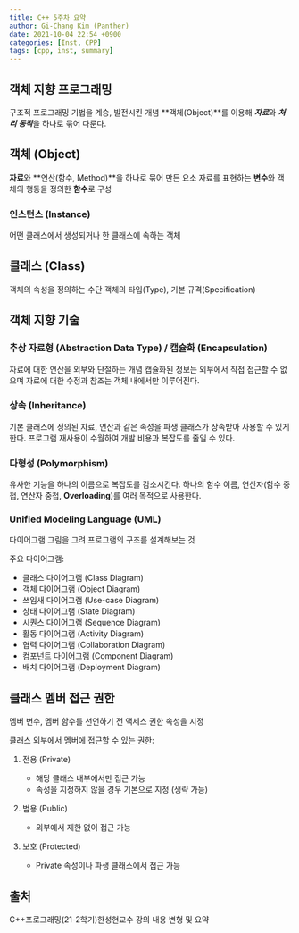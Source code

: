 ```yaml
---
title: C++ 5주차 요약
author: Gi-Chang Kim (Panther)
date: 2021-10-04 22:54 +0900
categories: [Inst, CPP]
tags: [cpp, inst, summary]
---
```


## 객체 지향 프로그래밍

구조적 프로그래밍 기법을 계승, 발전시킨 개념
**객체(Object)**를 이용해 ***자료***와 ***처리 동작***을 하나로 묶어 다룬다.

## 객체 (Object)

**자료**와 **연산(함수, Method)**을 하나로 묶어 만든 요소
자료를 표현하는 **변수**와 객체의 행동을 정의한 **함수**로 구성

### 인스턴스 (Instance)

어떤 클래스에서 생성되거나 한 클래스에 속하는 객체

## 클래스 (Class)

객체의 속성을 정의하는 수단
객체의 타입(Type), 기본 규격(Specification)

## 객체 지향 기술

### 추상 자료형 (Abstraction Data Type) / 캡슐화 (Encapsulation)

자료에 대한 연산을 외부와 단절하는 개념
캡슐화된 정보는 외부에서 직접 접근할 수 없으며 자료에 대한 수정과 참조는 객체 내에서만 이루어진다.

### 상속 (Inheritance)

기본 클래스에 정의된 자료, 연산과 같은 속성을 파생 클래스가 상속받아 사용할 수 있게 한다.
프로그램 재사용이 수월하여 개발 비용과 복잡도를 줄일 수 있다.

### 다형성 (Polymorphism)

유사한 기능을 하나의 이름으로 복잡도를 감소시킨다.
하나의 함수 이름, 연산자(함수 중첩, 연산자 중첩, **Overloading**)를 여러 목적으로 사용한다.

### Unified Modeling Language (UML)

다이어그램 그림을 그려 프로그램의 구조를 설계해보는 것

주요 다이어그램:
 - 클래스 다이어그램 (Class Diagram)
 - 객체 다이어그램 (Object Diagram)
 - 쓰임새 다이어그램 (Use-case Diagram)
 - 상태 다이어그램 (State Diagram)
 - 시퀀스 다이어그램 (Sequence Diagram)
 - 활동 다이어그램 (Activity Diagram)
 - 협력 다이어그램 (Collaboration Diagram)
 - 컴포넌트 다이어그램 (Component Diagram)
 - 배치 다이어그램 (Deployment Diagram)

## 클래스 멤버 접근 권한

멤버 변수, 멤버 함수를 선언하기 전 액세스 권한 속성을 지정

클래스 외부에서 멤버에 접근할 수 있는 권한:
1. 전용 (Private)
    - 해당 클래스 내부에서만 접근 가능
    - 속성을 지정하지 않을 경우 기본으로 지정 (생략 가능)

2. 범용 (Public)
    - 외부에서 제한 없이 접근 가능

3. 보호 (Protected)
    - Private 속성이나 파생 클래스에서 접근 가능

## 출처

C++프로그래밍(21-2학기)한성현교수 강의 내용 변형 및 요약
